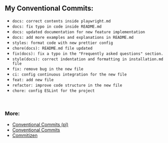## My Conventional Commits:

- `docs: correct contents inside playwright.md`
- `docs: fix typo in code inside README.md`
- `docs: updated documentation for new feature implementation`
- `docs: add more examples and explanations in README.md`
- `styles: format code with new prettier config`
- `chore(docs): README.md file updated`
- `fix(docs): fix a typo in the "Frequently asked questions" section.`
- `style(docs): correct indentation and formatting in installation.md file`
- `fix: remove bug in the new file`
- `ci: config continuous integration for the new file`
- `feat: add new file`
- `refactor: improve code structure in the new file`
- `chore: config ESLint for the project`

<br>

### More:

- [Conventional Commits (pl)](https://highlab.pl/conventional-commits/)
- [Conventional Commits](https://www.conventionalcommits.org/en/v1.0.0/)
- [Commitizen](https://github.com/commitizen/cz-cli)